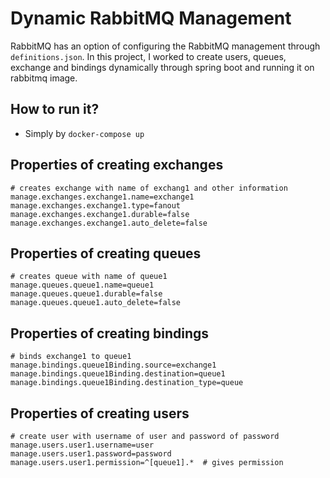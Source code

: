 # Dynamic RabbitMQ Management
RabbitMQ has an option of configuring the RabbitMQ management through `definitions.json`. In this project, I worked to create users, queues, exchange and bindings dynamically through spring boot and running it on rabbitmq image.

## How to run it?
- Simply by `docker-compose up`

## Properties of creating exchanges
```
# creates exchange with name of exchang1 and other information
manage.exchanges.exchange1.name=exchange1
manage.exchanges.exchange1.type=fanout
manage.exchanges.exchange1.durable=false
manage.exchanges.exchange1.auto_delete=false
```

## Properties of creating queues
```
# creates queue with name of queue1
manage.queues.queue1.name=queue1
manage.queues.queue1.durable=false
manage.queues.queue1.auto_delete=false
```

## Properties of creating bindings
```
# binds exchange1 to queue1
manage.bindings.queue1Binding.source=exchange1
manage.bindings.queue1Binding.destination=queue1
manage.bindings.queue1Binding.destination_type=queue
```

## Properties of creating users
```
# create user with username of user and password of password
manage.users.user1.username=user
manage.users.user1.password=password
manage.users.user1.permission=^[queue1].*  # gives permission
```
